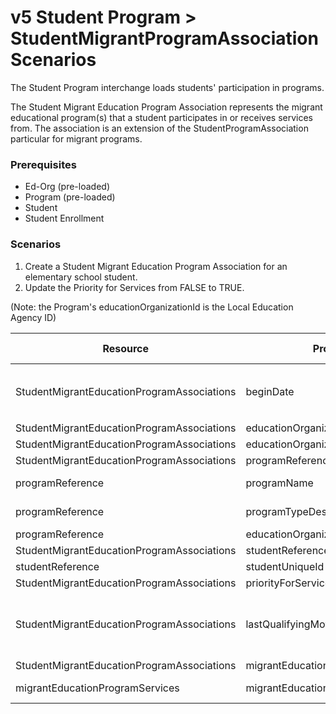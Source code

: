# v5 Student Program > StudentMigrantProgramAssociation Scenarios

The Student Program interchange loads students' participation in programs.

The Student Migrant Education Program Association represents the migrant
educational program(s) that a student participates in or receives services from.
The association is an extension of the StudentProgramAssociation particular for
migrant programs.

### Prerequisites

* Ed-Org (pre-loaded)
* Program (pre-loaded)
* Student
* Student Enrollment

### Scenarios

1. Create a Student Migrant Education Program Association for an elementary
    school student.
2. Update the Priority for Services from FALSE to TRUE.

(Note: the Program's educationOrganizationId is the Local Education Agency ID)

| Resource | Property Name | Is Collection | Data Type | Required / Optional | Scenario 1  <br/>POST | Scenario 2  <br/>PUT |
| --- | --- | --- | --- | --- | --- | --- |
| StudentMigrantEducationProgramAssociations | beginDate | FALSE | date | REQUIRED | 8/23/<br/>```<br/>[Current School Year]<br/>``` | 8/23/<br/>```<br/>[Current School Year]<br/>``` |
| StudentMigrantEducationProgramAssociations | educationOrganizationReference | FALSE | educationOrganizationReference | REQUIRED |     |     |
| StudentMigrantEducationProgramAssociations | educationOrganizationId | FALSE | integer | REQUIRED | 255901 | 255901 |
| StudentMigrantEducationProgramAssociations | programReference | FALSE | programReference | REQUIRED |     |     |
| programReference | programName | FALSE | string | REQUIRED | Migrant Education | Migrant Education |
| programReference | programTypeDescriptor | FALSE | programTypeDescriptor | REQUIRED | Migrant Education | Migrant Education |
| programReference | educationOrganizationId | FALSE | integer | REQUIRED | 255901 | 255901 |
| StudentMigrantEducationProgramAssociations | studentReference | FALSE | studentReference | REQUIRED |     |     |
| studentReference | studentUniqueId | FALSE | string | REQUIRED | 111111 | 111111 |
| StudentMigrantEducationProgramAssociations | priorityForServices | FALSE | boolean | REQUIRED | TRUE | **FALSE** |
| StudentMigrantEducationProgramAssociations | lastQualifyingMove | FALSE | date | REQUIRED | 07/16/<br/><br/>[Current School Year] | 07/16/<br/><br/>[Current School Year] |
| StudentMigrantEducationProgramAssociations | migrantEducationProgramServices | TRUE | migrantEducationProgramService[] | CONDITIONAL |     |     |
| migrantEducationProgramServices | migrantEducationProgramServiceDescriptor | FALSE | migrantEducationProgramServiceDescriptor | CONDITIONAL | Instructional Services | Instructional Services |
